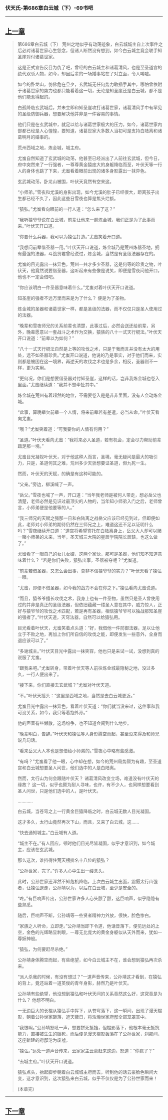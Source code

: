 ### 伏天氏-第686章白云城（下）-69书吧

--------
[上一章](./5e65836e0534eaceb823f6d6c58cee72.md)
--------


>
>
>
>第686章白云城（下）
>荒州之地似乎有动荡迹象，白云城城主自上次事件之后必对诸葛世家心生怨念，但诸人断然没有想到，如今白云城主竟会联手知圣崖对付诸葛世家。
>
>这是正式宣告反目为仇了吧，曾经的白云城主和诸葛清风，也是至圣道宫的绝代双骄人物，如今，却因后辈的一场婚事站在了对立面，令人唏嘘。
>
>如今的卧龙山，仿佛危在旦夕，玄武城无任何势力敢插手其中，哪怕曾依附于诸葛世家的势力也都只能看着这一切，无论是知圣崖还是白云城，都不是他们能惹得起的。
>
>白孤降临玄武城后，并未立即和知圣崖攻打诸葛世家，诸葛清风手中有罕见的圣级防御兵器，想要解决他并非是一件容易的事情。
>
>他们只是在玄武城中，就足以给与诸葛世家极大的压力，如今，诸葛世家内部都已经是人心惶惶，要知道，诸葛世家大多数人当初可是支持白陆离和诸葛明月的婚事的。
>
>荒州西域之地，炼金城，城主府。
>
>尤蚩自然知道了玄武城的动荡，他甚至已经派出了人前往玄武城，但今日，府中突然来了一行强者，一尊尊黄金猿庞大的身躯降临而至，叶伏天等一行人的身体也跳了下来，尤蚩看着眼前出现的诸多身影露出一抹异色。
>
>玄武城动荡，卧龙山被围，叶伏天竟然有空来这。
>
>“小师弟。”雪夜和尤溪的身影出现，如今尤溪的肚子已经很大，距离孩子出生都已经不久了，因此这些日雪夜也算是焦头烂额。
>
>“猿弘。”尤蚩看向眼前的一行人道：“怎么来了这？”
>
>“我听猿爷爷说在白云城，前辈让他来一趟炼金城，我们正是为了此事而来。”叶伏天开口道。
>
>“你要什么兵器，我可以为猿弘打造。”尤蚩笑着开口道。
>
>“我想问前辈借圣器一用。”叶伏天开口说道，炼金城乃是荒州炼器圣地，拥有最强的法器，斗战贤君曾经说过，炼金城，当然是有圣级法器存在的。
>
>尤蚩的目光露出一抹异色，荒州一共才多少圣器，这是何等的珍贵之物，叶伏天，他竟然说要借圣器，这听起来有些像是说笑，即便是雪夜问他开口，他也不一定会借吧。
>
>“你应该明白一件圣器意味着什么。”尤蚩对着叶伏天开口说道。
>
>知圣崖的强者不远万里而来是为了什么？
>便是为了圣物。
>
>炼金城的圣器和诸葛世家一样，都是圣级的法器，而不仅仅只是圣人使用过的法器。
>
>“晚辈和雪夜师兄的关系前辈也清楚，此事过后，必然会送还给前辈，另外，晚辈愿意以一套战斗之术作为交换，猿族的八十一式天行棍法。”叶伏天开口说道：“前辈以为如何？”
>
>“八十一式天行棍法自然是上等的攻伐之术，只是于我而言并没有太大的用处，远不如圣器珍贵。”尤蚩开口说道，他说的乃是事实，对于他们而来，实则都是被困在这一境界，再逆天的攻伐之术也是多余，相反，圣器则不一样，更为实用。
>
>“更何况，你们是想要借圣器对付知圣崖，这样的话，岂非我炼金城也卷入里面。”尤蚩继续道：“我并不想牵扯其中。”
>
>炼金城在荒州有着超然的地位，不需要卷入是是非非里面，没有人会动炼金城。
>
>“此事，算晚辈欠前辈一个人情，将来前辈若有差遣，必当从命。”叶伏天看向尤蚩。
>
>“哦？”尤蚩笑着道：“可我要你的人情有何用？”
>
>“圣道。”叶伏天看向尤蚩：“我将来必入圣道，若有机会，定会尽力帮助前辈踏足那一境。”
>
>尤蚩目光凝视叶伏天，对于他这种人而言，圣境，毫无疑问是最大的吸引力，只是，圣道何其之难，荒州多少天骄想要证圣道，但九死一生。
>
>然而，叶伏天的天赋，的确是有这种可能的。
>
>“父亲。”旁边，柳溪喊了一声。
>
>“岳父。”雪夜也喊了一声，开口道：“当年我老师是被何人带走，想必岳父也清楚，老师必然是见识过最顶尖的人物的，当年知小师弟入门之后，老师曾言，小师弟便是他要等的人。”
>
>“我三师兄的天赋之强那一日和白陆离之战岳父应该已经见到过，但即便如此，老师对小师弟的期待仍然在三师兄之上，难道这还不足以证明什么吗？”雪夜继续开口道：“道宫将希望寄托在白陆离身上，岳父大人却可以赌一赌小师弟的未来，当年，圣天城三大院的星辰学院院长辰辕，也这么做了。”
>
>尤蚩看了一眼自己的女儿女婿，这两个家伙，那可是圣器，他们知不知道意味着什么？
>“若是你们失败，猿弘出事，圣器被夺呢？”尤蚩道。
>
>“前辈若借圣器，又怎么会出事，莫非不信猿爷爷的实力？”叶伏天看了猿弘一眼。
>
>“尤蚩，即便不借圣器，如今我的战力不会在你之下。”猿弘看向尤蚩说道。
>
>“而且，猿爷爷擅长攻伐之术，我身上也有一件圣物，虽然只是圣人曾使用过的并非是真正的圣级法器，但依旧蕴藏一缕圣人意在其中，威力惊人，正好与猿爷爷的攻伐之术匹配，若是再有圣器，相信猿爷爷可以独战那知圣崖的强者了。”叶伏天道，灭穹法器，自然可以给猿弘用。
>
>目光看着叶伏天，尤蚩笑着点头道：“好，我借他一件防御法器，足以让他立于不败之地，再加上你们所自信的攻伐之能，即便发生一些意外，全身而退应该可以了。”
>
>“多谢城主。”叶伏天目光中露出一抹笑容，他也只是来试一试，没想到真的说服了尤蚩。
>
>“跟我来吧。”尤蚩转身，带着叶伏天等人前往炼金城最隐秘之地，没过多久，一行人便出来了。
>
>“接下来，你们直接去玄武城？”尤蚩对叶伏天道。
>
>“不。”叶伏天摇头：“这里是西域之地，当然是去白云城更近。”
>
>尤蚩目光中露出一抹异色，看着叶伏天道：“你们就当没来过，这件事和我可没关系，如今，我只等着抱外孙。”
>
>他的声音有些懒散，这场纷争，也不知道会闹到什么地步。
>
>“晚辈明白，告辞。”叶伏天和猿弘等人身形腾空而起，甚至没来得及和师兄说几句话。
>
>“看来岳父大人本也是想借给小师弟的。”雪夜心中略有些感激。
>
>“有吗？”尤蚩看了他一眼，心中却在想，如今的荒州局势颇为有趣，至圣道宫和白云城想要圣人问世，他们选中的人是白陆离。
>
>然而，太行山为何会跟随叶伏天？
>诸葛清风改变立场，难道没有叶伏天的缘故？
>这一切，似乎也颇为耐人寻味，也许，有不少人，也同样想要看到圣人问世，只是他们选中的人，是叶伏天。
>
>…………
>
>白云城，当苍穹之上一行黄金巨猿降临之时，白云城无数人目光凝固。
>
>这才多久，太行山竟然再次下山，而且，又来了白云城，这……
>
>“快去通知城主。”白云城有人道。
>
>“城主不在。”有人回应，顿时他们目光尽皆凝固，似乎才意识到，如今城主，应该在玄武城。
>
>那么这次，谁挡得住荒天榜排名十八位的猿弘？
>
>“公孙世家，完了。”许多人心中生出一缕念头。
>
>此时，公孙世家还浑然不知危机降临，上次白云城主出面，震慑太行山强者，让猿弘退走，公孙靖以为，以后在白云城，至少是安全的。
>
>“咚。”有巨响声传出，公孙世家许多人心头颤了颤，这巨响声，似乎隐隐有些熟悉。
>
>随后，巨响声不断，公孙靖等一些贤者精神力外放，很快，脸色惨白。
>
>“家族之人听命，立即走。”公孙靖当即下令道，他话音落下，便见远处的上空，金色的光辉略显刺眼，一尊无比庞大的黄金身躯似从天外而来，犹如一尊妖神般。
>
>“猿弘，为何要赶尽杀绝。”
>
>公孙靖身体腾空而起，有些绝望，如今白云城主不在，谁会想到猿弘再次杀来。
>
>“派人杀我的时候，有没有想过？”一道声音传来，公孙靖这才看到，在猿弘的背上，竟还站着一道英俊的青年身影，赫然乃是叶伏天。
>
>公孙靖有些绝望，他没想到猿弘和叶伏天间的关系竟然这么好，这究竟是为什么？
>他想不明白。
>
>一无边巨大的长棍从猿弘手中挥下，从苍穹落下，这一瞬间，出现了漫天棍影，朝着公孙世家砸落，遮天蔽日，将浩瀚世家府邸全部笼罩其中。
>
>“我恨啊。”公孙靖怒吼一声，想要拼死抵挡，但棍影落下，他根本毫无抵抗能力，直接被生生的砸死，而后便见漫天棍影轰落在了公孙世家，刹那间，这座新建的府邸沦为废墟。
>
>“猿弘。”远处一道声音传来，云家家主云豪赶来这边，怒道：“你疯了？”
>
>“去城主府。”叶伏天开口说道。
>
>猿弘点头，抬起脚步朝着白云城城主府而去，听到他的话云豪脸色瞬间大变，这才意识到，这次猿弘来白云城，似乎不仅仅是为了公孙世家而来！
>
>(本章完)
>
>

--------
[下一章](./9349e3c7ae942695f43d5eea79aa8116.md)
--------
